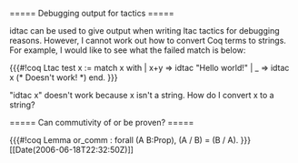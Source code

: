 ===== Debugging output for tactics =====

idtac can be used to give output when writing ltac tactics for debugging reasons. However, I cannot work out how to convert Coq terms to strings. For example, I would like to see what the failed match is below:

{{{#!coq 
Ltac test x :=
  match x with
  |  x+y => idtac "Hello world!"
  | _ => idtac x (* Doesn't work! *)
 end.
}}}

"idtac x" doesn't work because x isn't a string. How do I convert x to a string?

===== Can commutivity of or be proven? =====

{{{#!coq 
Lemma or_comm : forall (A B:Prop), (A \/ B) = (B \/ A).
}}}
[[Date(2006-06-18T22:32:50Z)]]
